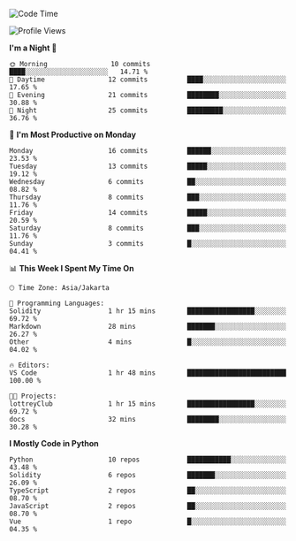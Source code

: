 <!--START_SECTION:waka-->
![Code Time](http://img.shields.io/badge/Code%20Time-1%2C390%20hrs%2013%20mins-blue)

![Profile Views](http://img.shields.io/badge/Profile%20Views-9-blue)

**I'm a Night 🦉** 

```text
🌞 Morning                10 commits          ████░░░░░░░░░░░░░░░░░░░░░   14.71 % 
🌆 Daytime                12 commits          ████░░░░░░░░░░░░░░░░░░░░░   17.65 % 
🌃 Evening                21 commits          ████████░░░░░░░░░░░░░░░░░   30.88 % 
🌙 Night                  25 commits          █████████░░░░░░░░░░░░░░░░   36.76 % 
```
📅 **I'm Most Productive on Monday** 

```text
Monday                   16 commits          ██████░░░░░░░░░░░░░░░░░░░   23.53 % 
Tuesday                  13 commits          █████░░░░░░░░░░░░░░░░░░░░   19.12 % 
Wednesday                6 commits           ██░░░░░░░░░░░░░░░░░░░░░░░   08.82 % 
Thursday                 8 commits           ███░░░░░░░░░░░░░░░░░░░░░░   11.76 % 
Friday                   14 commits          █████░░░░░░░░░░░░░░░░░░░░   20.59 % 
Saturday                 8 commits           ███░░░░░░░░░░░░░░░░░░░░░░   11.76 % 
Sunday                   3 commits           █░░░░░░░░░░░░░░░░░░░░░░░░   04.41 % 
```


📊 **This Week I Spent My Time On** 

```text
🕑︎ Time Zone: Asia/Jakarta

💬 Programming Languages: 
Solidity                 1 hr 15 mins        █████████████████░░░░░░░░   69.72 % 
Markdown                 28 mins             ███████░░░░░░░░░░░░░░░░░░   26.27 % 
Other                    4 mins              █░░░░░░░░░░░░░░░░░░░░░░░░   04.02 % 

🔥 Editors: 
VS Code                  1 hr 48 mins        █████████████████████████   100.00 % 

🐱‍💻 Projects: 
lottreyClub              1 hr 15 mins        █████████████████░░░░░░░░   69.72 % 
docs                     32 mins             ████████░░░░░░░░░░░░░░░░░   30.28 % 
```

**I Mostly Code in Python** 

```text
Python                   10 repos            ███████████░░░░░░░░░░░░░░   43.48 % 
Solidity                 6 repos             ███████░░░░░░░░░░░░░░░░░░   26.09 % 
TypeScript               2 repos             ██░░░░░░░░░░░░░░░░░░░░░░░   08.70 % 
JavaScript               2 repos             ██░░░░░░░░░░░░░░░░░░░░░░░   08.70 % 
Vue                      1 repo              █░░░░░░░░░░░░░░░░░░░░░░░░   04.35 % 
```




<!--END_SECTION:waka-->
